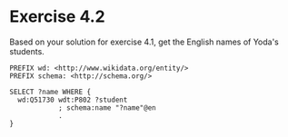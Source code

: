 # Exercise 4.2

Based on your solution for exercise 4.1,
get the English names of Yoda's students.

```sparql
PREFIX wd: <http://www.wikidata.org/entity/>
PREFIX schema: <http://schema.org/>

SELECT ?name WHERE {
  wd:Q51730 wdt:P802 ?student
            ; schema:name "?name"@en
            .
}
```
